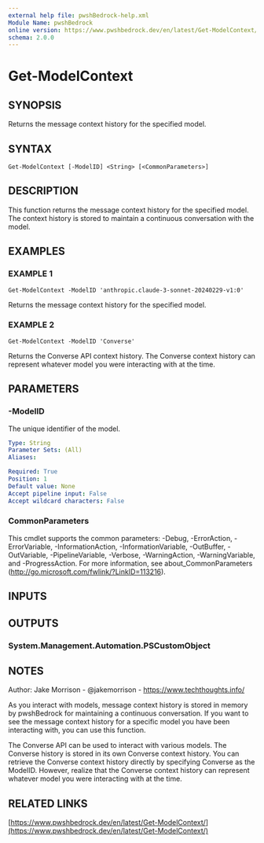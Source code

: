 ```yaml
---
external help file: pwshBedrock-help.xml
Module Name: pwshBedrock
online version: https://www.pwshbedrock.dev/en/latest/Get-ModelContext/
schema: 2.0.0
---
```


# Get-ModelContext

## SYNOPSIS
Returns the message context history for the specified model.

## SYNTAX

```
Get-ModelContext [-ModelID] <String> [<CommonParameters>]
```

## DESCRIPTION
This function returns the message context history for the specified model.
The context history is stored to maintain a continuous conversation with the model.

## EXAMPLES

### EXAMPLE 1
```
Get-ModelContext -ModelID 'anthropic.claude-3-sonnet-20240229-v1:0'
```

Returns the message context history for the specified model.

### EXAMPLE 2
```
Get-ModelContext -ModelID 'Converse'
```

Returns the Converse API context history.
The Converse context history can represent whatever model you were interacting with at the time.

## PARAMETERS

### -ModelID
The unique identifier of the model.

```yaml
Type: String
Parameter Sets: (All)
Aliases:

Required: True
Position: 1
Default value: None
Accept pipeline input: False
Accept wildcard characters: False
```

### CommonParameters
This cmdlet supports the common parameters: -Debug, -ErrorAction, -ErrorVariable, -InformationAction, -InformationVariable, -OutBuffer, -OutVariable, -PipelineVariable, -Verbose, -WarningAction, -WarningVariable, and -ProgressAction. 
For more information, see about_CommonParameters (http://go.microsoft.com/fwlink/?LinkID=113216).

## INPUTS

## OUTPUTS

### System.Management.Automation.PSCustomObject
## NOTES
Author: Jake Morrison - @jakemorrison - https://www.techthoughts.info/

As you interact with models, message context history is stored in memory by pwshBedrock for maintaining a continuous conversation.
If you want to see the message context history for a specific model you have been interacting with, you can use this function.

The Converse API can be used to interact with various models.
The Converse history is stored in its own Converse context history.
You can retrieve the Converse context history directly by specifying Converse as the ModelID.
However, realize that the Converse context history can represent whatever model you were interacting with at the time.

## RELATED LINKS

[https://www.pwshbedrock.dev/en/latest/Get-ModelContext/](https://www.pwshbedrock.dev/en/latest/Get-ModelContext/)

